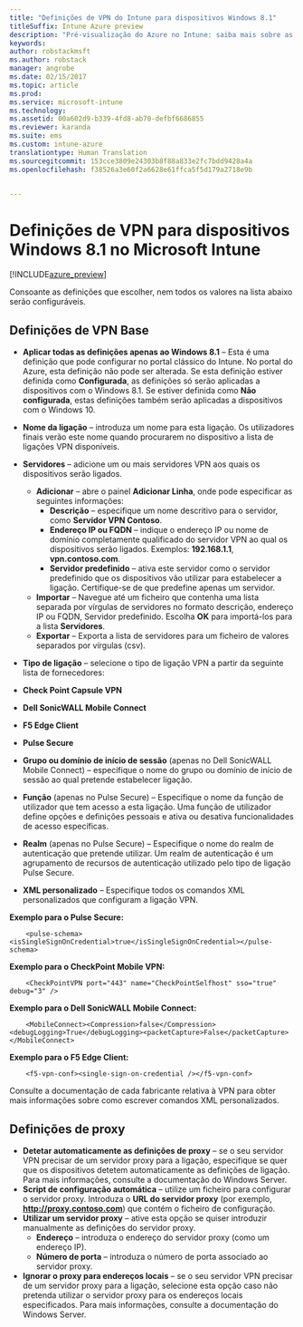 ```yaml
---
title: "Definições de VPN do Intune para dispositivos Windows 8.1"
titleSuffix: Intune Azure preview
description: "Pré-visualização do Azure no Intune: saiba mais sobre as definições do Intune que pode utilizar para configurar ligações de VPN em dispositivos Windows 8.1."
keywords: 
author: robstackmsft
ms.author: robstack
manager: angrobe
ms.date: 02/15/2017
ms.topic: article
ms.prod: 
ms.service: microsoft-intune
ms.technology: 
ms.assetid: 00a602d9-b339-4fd8-ab70-defbf6686855
ms.reviewer: karanda
ms.suite: ems
ms.custom: intune-azure
translationtype: Human Translation
ms.sourcegitcommit: 153cce3809e24303b8f88a833e2fc7bdd9428a4a
ms.openlocfilehash: f38526a3e60f2a6628e61ffca5f5d179a2718e9b


---
```


# <a name="vpn-settings-for-windows-81-devices-in-microsoft-intune"></a>Definições de VPN para dispositivos Windows 8.1 no Microsoft Intune

[!INCLUDE[azure_preview](../includes/azure_preview.md)]

Consoante as definições que escolher, nem todos os valores na lista abaixo serão configuráveis.

## <a name="base-vpn-settings"></a>Definições de VPN Base


- **Aplicar todas as definições apenas ao Windows 8.1** – Esta é uma definição que pode configurar no portal clássico do Intune. No portal do Azure, esta definição não pode ser alterada. Se esta definição estiver definida como **Configurada**, as definições só serão aplicadas a dispositivos com o Windows 8.1. Se estiver definida como **Não configurada**, estas definições também serão aplicadas a dispositivos com o Windows 10.
- **Nome da ligação** – introduza um nome para esta ligação. Os utilizadores finais verão este nome quando procurarem no dispositivo a lista de ligações VPN disponíveis.
- **Servidores** – adicione um ou mais servidores VPN aos quais os dispositivos serão ligados.
    - **Adicionar** – abre o painel **Adicionar Linha**, onde pode especificar as seguintes informações:
        - **Descrição** – especifique um nome descritivo para o servidor, como **Servidor VPN Contoso**.
        - **Endereço IP ou FQDN** – indique o endereço IP ou nome de domínio completamente qualificado do servidor VPN ao qual os dispositivos serão ligados. Exemplos: **192.168.1.1**, **vpn.contoso.com**.
        - **Servidor predefinido** – ativa este servidor como o servidor predefinido que os dispositivos vão utilizar para estabelecer a ligação. Certifique-se de que predefine apenas um servidor.
    - **Importar** – Navegue até um ficheiro que contenha uma lista separada por vírgulas de servidores no formato descrição, endereço IP ou FQDN, Servidor predefinido. Escolha **OK** para importá-los para a lista **Servidores**.
    - **Exportar** – Exporta a lista de servidores para um ficheiro de valores separados por vírgulas (csv).

- **Tipo de ligação** – selecione o tipo de ligação VPN a partir da seguinte lista de fornecedores:
- **Check Point Capsule VPN**
- **Dell SonicWALL Mobile Connect**
- **F5 Edge Client**
- **Pulse Secure**

<!--- **Fingerprint** (Check Point Capsule VPN only) - Specify a string (for example, "Contoso Fingerprint Code") that will be used to verify that the VPN server can be trusted. A fingerprint can be sent to the client so it knows to trust any server that presents the same fingerprint when connecting. If the device doesn’t already have the fingerprint, it will prompt the user to trust the VPN server that they are connecting to while showing the fingerprint. (The user manually verifies the fingerprint and chooses **trust** to connect.) --->

- **Grupo ou domínio de início de sessão** (apenas no Dell SonicWALL Mobile Connect) – especifique o nome do grupo ou domínio de início de sessão ao qual pretende estabelecer ligação.

- **Função** (apenas no Pulse Secure) – Especifique o nome da função de utilizador que tem acesso a esta ligação. Uma função de utilizador define opções e definições pessoais e ativa ou desativa funcionalidades de acesso específicas.

- **Realm** (apenas no Pulse Secure) – Especifique o nome do realm de autenticação que pretende utilizar. Um realm de autenticação é um agrupamento de recursos de autenticação utilizado pelo tipo de ligação Pulse Secure.


- **XML personalizado** – Especifique todos os comandos XML personalizados que configuram a ligação VPN.

**Exemplo para o Pulse Secure:**

```
    <pulse-schema><isSingleSignOnCredential>true</isSingleSignOnCredential></pulse-schema>

```

**Exemplo para o CheckPoint Mobile VPN:**
```
    <CheckPointVPN port="443" name="CheckPointSelfhost" sso="true" debug="3" />

```

**Exemplo para o Dell SonicWALL Mobile Connect:**
```
    <MobileConnect><Compression>false</Compression><debugLogging>True</debugLogging><packetCapture>False</packetCapture></MobileConnect>

```

**Exemplo para o F5 Edge Client:**

```
    <f5-vpn-conf><single-sign-on-credential /></f5-vpn-conf>

```

Consulte a documentação de cada fabricante relativa à VPN para obter mais informações sobre como escrever comandos XML personalizados.


## <a name="proxy-settings"></a>Definições de proxy

- **Detetar automaticamente as definições de proxy** – se o seu servidor VPN precisar de um servidor proxy para a ligação, especifique se quer que os dispositivos detetem automaticamente as definições de ligação. Para mais informações, consulte a documentação do Windows Server.
- **Script de configuração automática** – utilize um ficheiro para configurar o servidor proxy. Introduza o **URL do servidor proxy** (por exemplo, **http://proxy.contoso.com**) que contém o ficheiro de configuração.
- **Utilizar um servidor proxy** – ative esta opção se quiser introduzir manualmente as definições do servidor proxy.
    - **Endereço** – introduza o endereço do servidor proxy (como um endereço IP).
    - **Número de porta** – introduza o número de porta associado ao servidor proxy.
- **Ignorar o proxy para endereços locais** – se o seu servidor VPN precisar de um servidor proxy para a ligação, selecione esta opção caso não pretenda utilizar o servidor proxy para os endereços locais especificados. Para mais informações, consulte a documentação do Windows Server.



<!--HONumber=Feb17_HO3-->


